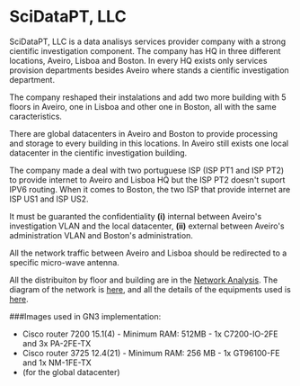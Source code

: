# SciDataPT, LLC

SciDataPT, LLC is a data analisys services provider company with a strong cientific investigation component. The company has HQ in three different 
locations, Aveiro, Lisboa and Boston. In every HQ exists only services provision departments besides Aveiro where stands a cientific investigation 
department.

The company reshaped their instalations and add two more building with 5 floors in Aveiro, one in Lisboa and other one in Boston, all with the 
same caracteristics.

There are global datacenters in Aveiro and Boston to provide processing and storage to every building in this locations. In Aveiro still exists one 
local datacenter in the cientific investigation building.  

The company made a deal with two portuguese ISP (ISP PT1 and ISP PT2) to provide internet to Aveiro and Lisboa HQ but the ISP PT2 doesn't suport IPV6 
routing. When it comes to Boston, the two ISP that provide internet are ISP US1 and ISP US2.

It must be guaranted the confidentiality **(i)** internal between Aveiro's investigation VLAN and the local datacenter, **(ii)** external between Aveiro's
administration VLAN and Boston's administration. 

All the network traffic between Aveiro and Lisboa should be redirected to a specific micro-wave antenna.

All the distribuiton by floor and building are in the [Network Analysis](https://github.com/tiagoadonis/SciDataPT_LLC/blob/master/Documentation/Network%20Analysis.pdf).
The diagram of the network is [here](https://github.com/tiagoadonis/SciDataPT_LLC/blob/master/Documentation/Network%20Diagram.pdf), and all the details of
the equipments used is [here](https://github.com/tiagoadonis/SciDataPT_LLC/blob/master/Documentation/Equipment%20Requirements.pdf).

###Images used in GN3 implementation:

- Cisco router 7200 15.1(4) - Minimum RAM: 512MB - 1x C7200-IO-2FE and 3x PA-2FE-TX  
- Cisco router 3725 12.4(21) - Minimum RAM: 256 MB - 1x GT96100-FE and 1x NM-1FE-TX
- (for the global datacenter)
